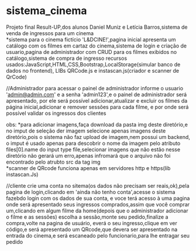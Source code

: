 # sistema_cinema
Projeto final Result-UP,dos alunos Daniel Muniz e Letícia Barros,sistema de venda de ingressos para um cinema<br>
 *sistema para o cinema fictício 'L&DCINE!',pagina inicial apresenta um catálogo com os filmes em cartaz do cinema,sistema de login e criação de usuario,pagina de administrador com CRUD para os filmes exibidos no catálogo,sistema de compra de ingresso
 recursos usados:JavaScript,HTML,CSS,Bootstrap,LocalStorage(simular banco de dados no frontend), LIBs QRCode.js e instascan.js(criador e scanner de QrCode)
 

//Administrador
para acessar o painel de administrador informe o usuario 'admin@admin.com' e a senha 'admin123',e o painel de administrador será apresentado,
por ele será possível adicionar,atualizar e excluir os filmes da página inicial,adicionar e remover sessões para cada filme, e por onde será possível validar os ingressos dos clientes

obs:
*para adicionar imagens,faça download da pasta img deste diretório,e no imput de seleção der imagem selecione apenas imagens deste diretório,pois o sistema não faz upload de imagem,nem possui um backend,
o imput é usado apenas para descobrir o nome da imagem pelo atributo files[0].name do input type file,selecionar imagens que não estão nesse diretório não gerará um erro,apenas infromará que o arquivo não
foi encontrado pelo atrubto src da tag img
<br>*scanner de QRcode funciona apenas em servidores http e https(lib instascan.Js)

//cliente
crie uma conta no sitema(os dados não precisam ser reais,ok),pela pagina de login,clicando em 'ainda não tenho conta',acesse o sistema fazebdo login com os dados de sua conta,
e voce terá acesso à uma pagina onde será apresentado seus ingressos comprados,assim que você comprar um,clicando em algum filme da home(depois que o administrador adicionar o filme e as sessões)
escolha a sessão,monte seu pedido,finalize a compra,volte na pagina de usuário, everá o seu ingresso,clique em ver código,e será apresentado um QRcode,que devera ser apresentado na entrada do 
cinema,e será escaneado pelo funcionario,para lhe entragar seu pedido
